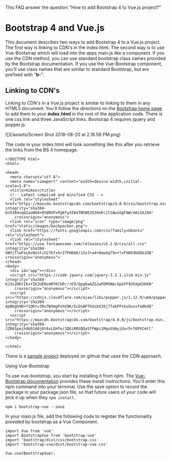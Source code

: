 This FAQ answer the question "How to add Bootstrap 4 to Vue.js project?"

# Bootstrap 4 and Vue.js

This document describes two ways to add Bootstrap 4 to a Vue.js project.  The first way is linking to CDN's in the index.html.  The second way is to use Vue-Bootstrap which will load into the apps main.js like a component.  If you use the CDN method, you can use standard bootstrap class names provided by the Bootstrap documentation. If you use the Vue-Bootstrap component, you'll use class names that are similar to standard Bootstrap, but are prefixed with "**b-**".

## Linking to CDN's

Linking to CDN's in a Vue.js project is similar to linking to them in any HTML5 document.  You'll follow the directions on the [Bootstrap home page](https://getbootstrap.com/docs/4.0/getting-started/introduction/) to add them to your **index.html** in the root of the application code.  There is one css link and three  JavaScript links.  Bootstrap 4 requires jquery and popper.js.

![](/assets/Screen Shot 2018-08-20 at 2.16.59 PM.png)

The code in your index.html will look something like this after you retrieve the links from the BS 4 homepage.

```
<!DOCTYPE html>
<html>

<head>
  <meta charset="utf-8">
  <meta name="viewport" content="width=device-width,initial-scale=1.0">
  <title>Hikes</title>
  <!-- Latest compiled and minified CSS -->
  <link rel="stylesheet" href="https://maxcdn.bootstrapcdn.com/bootstrap/4.0.0/css/bootstrap.min.css" integrity="sha384-Gn5384xqQ1aoWXA+058RXPxPg6fy4IWvTNh0E263XmFcJlSAwiGgFAW/dAiS6JXm"
    crossorigin="anonymous">
  <link rel="icon" type="image/png" href="static/images/backpacker.png">
  <link href="https://fonts.googleapis.com/css?family=Ubuntu" rel="stylesheet">
  <link rel="stylesheet" href="https://use.fontawesome.com/releases/v5.2.0/css/all.css" integrity="sha384-hWVjflwFxL6sNzntih27bfxkr27PmbbK/iSvJ+a4+0owXq79v+lsFkW54bOGbiDQ" crossorigin="anonymous">
</head>
<body>
  <div id="app"></div>
  <script src="https://code.jquery.com/jquery-3.2.1.slim.min.js" integrity="sha384-KJ3o2DKtIkvYIK3UENzmM7KCkRr/rE9/Qpg6aAZGJwFDMVNA/GpGFF93hXpG5KkN"
    crossorigin="anonymous"></script>
  <script src="https://cdnjs.cloudflare.com/ajax/libs/popper.js/1.12.9/umd/popper.min.js" integrity="sha384-ApNbgh9B+Y1QKtv3Rn7W3mgPxhU9K/ScQsAP7hUibX39j7fakFPskvXusvfa0b4Q"
    crossorigin="anonymous"></script>
  <script src="https://maxcdn.bootstrapcdn.com/bootstrap/4.0.0/js/bootstrap.min.js" integrity="sha384-JZR6Spejh4U02d8jOt6vLEHfe/JQGiRRSQQxSfFWpi1MquVdAyjUar5+76PVCmYl"
    crossorigin="anonymous"></script>
</body>

</html>
```

There is a [sample project](https://github.com/rebeccapeltz/hikes) deployed on github that uses the CDN approach.

Using Vue-Bootstrap

To use vue-bootstrap, you start by installing it from npm.  The [Vue-Bootstrap documentation](https://bootstrap-vue.js.org/docs/) provides these install instructions. You'll enter this npm command into your terminal.  Use the save option to record the package in your package.json file, so that future users of your code will pick it up when they `npm install`.

```
npm i bootstrap-vue --save
```

In your main.js file, add the following code to register the functionality provided by bootstrap as a Vue Component.

```
import Vue from 'vue'
import BootstrapVue from 'bootstrap-vue'
import 'bootstrap/dist/css/bootstrap.css'
import 'bootstrap-vue/dist/bootstrap-vue.css'

Vue.use(BootstrapVue);
```



